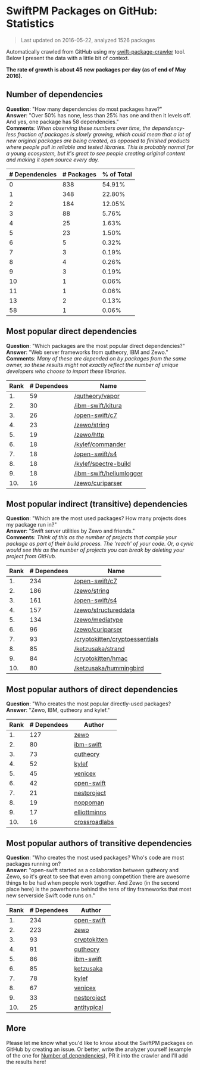 
# SwiftPM Packages on GitHub: Statistics

> Last updated on 2016-05-22, analyzed 1526 packages

Automatically crawled from GitHub using my [swift-package-crawler](https://github.com/czechboy0/swift-package-crawler) tool. Below I present the data with a little bit of context.

**The rate of growth is about 45 new packages per day (as of end of May 2016).**

## Number of dependencies
**Question**: "How many dependencies do most packages have?"  
**Answer**: "Over 50% has none, less than 25% has one and then it levels off. And yes, one package has 58 dependencies."  
**Comments**: *When observing these numbers over time, the dependency-less fraction of packages is slowly growing, which could mean that a lot of new original packages are being created, as opposed to finished products where people pull in reliable and tested libraries. This is probably normal for a young ecosystem, but it's great to see people creating original content and making it open source every day.*

| # Dependencies | # Packages | % of Total |
| --- | --- | --- |
|   0 | 838 | 54.91% |
|   1 | 348 | 22.80% |
|   2 | 184 | 12.05% |
|   3 |  88 |  5.76% |
|   4 |  25 |  1.63% |
|   5 |  23 |  1.50% |
|   6 |   5 |  0.32% |
|   7 |   3 |  0.19% |
|   8 |   4 |  0.26% |
|   9 |   3 |  0.19% |
|  10 |   1 |  0.06% |
|  11 |   1 |  0.06% |
|  13 |   2 |  0.13% |
|  58 |   1 |  0.06% |

## Most popular direct dependencies
**Question**: "Which packages are the most popular direct dependencies?"  
**Answer**: "Web server frameworks from qutheory, IBM and Zewo."  
**Comments**: *Many of these are depended on by packages from the same owner, so these results might not exactly reflect the number of unique developers who choose to import these libraries.*  

| Rank | # Dependees | Name |
| --- | --- | --- |
|   1. |  59 | [/qutheory/vapor](https://github.com/qutheory/vapor) |
|   2. |  30 | [/ibm-swift/kitura](https://github.com/ibm-swift/kitura) |
|   3. |  26 | [/open-swift/c7](https://github.com/open-swift/c7) |
|   4. |  23 | [/zewo/string](https://github.com/zewo/string) |
|   5. |  19 | [/zewo/http](https://github.com/zewo/http) |
|   6. |  18 | [/kylef/commander](https://github.com/kylef/commander) |
|   7. |  18 | [/open-swift/s4](https://github.com/open-swift/s4) |
|   8. |  18 | [/kylef/spectre-build](https://github.com/kylef/spectre-build) |
|   9. |  18 | [/ibm-swift/heliumlogger](https://github.com/ibm-swift/heliumlogger) |
|  10. |  16 | [/zewo/curiparser](https://github.com/zewo/curiparser) |

## Most popular indirect (transitive) dependencies
**Question**: "Which are the most used packages? How many projects does my package run in?"  
**Answer**: "Swift server utilities by Zewo and friends."  
**Comments**: *Think of this as the number of projects that compile your package as part of their build process. The 'reach' of your code. Or, a cynic would see this as the number of projects you can break by deleting your project from GitHub.*  

| Rank | # Dependees | Name |
| --- | --- | --- |
|   1. | 234 | [/open-swift/c7](https://github.com/open-swift/c7) |
|   2. | 186 | [/zewo/string](https://github.com/zewo/string) |
|   3. | 161 | [/open-swift/s4](https://github.com/open-swift/s4) |
|   4. | 157 | [/zewo/structureddata](https://github.com/zewo/structureddata) |
|   5. | 134 | [/zewo/mediatype](https://github.com/zewo/mediatype) |
|   6. |  96 | [/zewo/curiparser](https://github.com/zewo/curiparser) |
|   7. |  93 | [/cryptokitten/cryptoessentials](https://github.com/cryptokitten/cryptoessentials) |
|   8. |  85 | [/ketzusaka/strand](https://github.com/ketzusaka/strand) |
|   9. |  84 | [/cryptokitten/hmac](https://github.com/cryptokitten/hmac) |
|  10. |  80 | [/ketzusaka/hummingbird](https://github.com/ketzusaka/hummingbird) |

## Most popular authors of direct dependencies
**Question**: "Who creates the most popular directly-used packages?  
**Answer**: "Zewo, IBM, qutheory and kylef."    

| Rank | # Dependees | Author |
| --- | --- | --- |
|   1. | 127 | [zewo](https://github.com/zewo) |
|   2. |  80 | [ibm-swift](https://github.com/ibm-swift) |
|   3. |  73 | [qutheory](https://github.com/qutheory) |
|   4. |  52 | [kylef](https://github.com/kylef) |
|   5. |  45 | [venicex](https://github.com/venicex) |
|   6. |  42 | [open-swift](https://github.com/open-swift) |
|   7. |  21 | [nestproject](https://github.com/nestproject) |
|   8. |  19 | [noppoman](https://github.com/noppoman) |
|   9. |  17 | [elliottminns](https://github.com/elliottminns) |
|  10. |  16 | [crossroadlabs](https://github.com/crossroadlabs) |

## Most popular authors of transitive dependencies
**Question**: "Who creates the most used packages? Who's code are most packages running on?  
**Answer**: "open-swift started as a collaboration between qutheory and Zewo, so it's great to see that even among competition there are awesome things to be had when people work together. And Zewo (in the second place here) is the powerhorse behind the tens of tiny frameworks that most new serverside Swift code runs on."    

| Rank | # Dependees | Author |
| --- | --- | --- |
|   1. | 234 | [open-swift](https://github.com/open-swift) |
|   2. | 223 | [zewo](https://github.com/zewo) |
|   3. |  93 | [cryptokitten](https://github.com/cryptokitten) |
|   4. |  91 | [qutheory](https://github.com/qutheory) |
|   5. |  86 | [ibm-swift](https://github.com/ibm-swift) |
|   6. |  85 | [ketzusaka](https://github.com/ketzusaka) |
|   7. |  78 | [kylef](https://github.com/kylef) |
|   8. |  67 | [venicex](https://github.com/venicex) |
|   9. |  33 | [nestproject](https://github.com/nestproject) |
|  10. |  25 | [antitypical](https://github.com/antitypical) |

## More
Please let me know what you'd like to know about the SwiftPM packages on GitHub by creating an issue. Or better, write the analyzer yourself (example of the one for [Number of dependencies](https://github.com/czechboy0/swift-package-crawler/blob/master/Sources/AnalyzerLib/DependencyTrees.swift)), PR it into the crawler and I'll add the results here!
